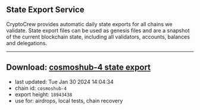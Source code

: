 ## State Export Service
CryptoCrew provides automatic daily state exports for all chains we validate. State export files can be used as genesis files and are a snapshot of the current blockchain state, including all validators, accounts, balances and delegations.

---
**Download: [cosmoshub-4 state export](https://dl.ccvalidators.com/SERVICE/cosmoshub/cosmoshub-4_export_18943438.json)**
---

- last updated: Tue Jan 30 2024 14:04:34
- chain id: `cosmoshub-4`
- export height: `18943438`
- use for: airdrops, local tests, chain recovery
